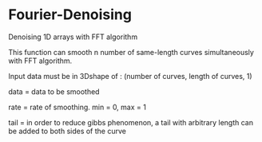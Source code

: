 # Fourier-Denoising
Denoising 1D arrays with FFT algorithm

This function can smooth n number of same-length curves simultaneously with FFT algorithm.

Input data must be in 3Dshape of : (number of curves, length of curves, 1)

data = data to be smoothed

rate = rate of smoothing. min = 0, max = 1

tail = in order to reduce gibbs phenomenon, a tail with arbitrary length can be added to both sides of the curve


